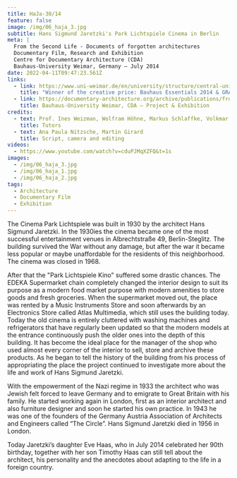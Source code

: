 ```yaml
---
title: HaJa-30/14
feature: false
image: /img/06_haja_3.jpg
subtitle: Hans Sigmund Jaretzki's Park Lichtspiele Cinema in Berlin
meta: |
  From the Second Life - Documents of forgotten architectures
  Documentary Film, Research and Exhibition
  Centre for Documentary Architecture (CDA)
  Bauhaus-University Weimar, Germany – July 2014
date: 2022-04-11T09:47:23.561Z
links:
  - link: https://www.uni-weimar.de/en/university/structure/central-university-facilities/university-communications/media-service/media-information/archive/titel/grafe-kreativ-preise-2014-verliehen/?no_cache=1&cHash=f1998cf1c5ef87c164682e526201d0ca
    title: "Winner of the creative price: Bauhaus Essentials 2014 & GRAFE"
  - link: https://documentary-architecture.org/archive/publications/from-the-second-life
    title: Bauhaus-University Weimar, CDA – Project & Exhibition
credits:
  - text: Prof. Ines Weizman, Wolfram Höhne, Markus Schlaffke, Volkmar Umlauft
    title: Tutors
  - text: Ana Paula Nitzsche, Martin Girard
    title: Script, camera and editing
videos:
  - https://www.youtube.com/watch?v=cduPJMqXZFQ&t=1s
images:
  - /img/06_haja_3.jpg
  - /img/06_haja_1.jpg
  - /img/06_haja_2.jpg
tags:
  - Architecture
  - Documentary Film
  - Exhibition
---
```

The Cinema Park Lichtspiele was built in 1930 by the architect Hans Sigmund Jaretzki. In the 1930ies the cinema became one of the most successful entertainment venues in Albrechtstraße 49, Berlin-Steglitz. The building survived the War without any damage, but after the war it became less popular or maybe unaffordable for the residents of this neighborhood. The cinema was closed in 1968.

After that the "Park Lichtspiele Kino" suffered some drastic chances. The EDEKA Supermarket chain completely changed the interior design to suit its purpose as a modern food market purpose with modern amenities to store goods and fresh groceries. When the supermarket moved out, the place was rented by a Music Instruments Store and soon afterwards by an Electronics Store called Atlas Multimedia, which still uses the building today. Today the old cinema is entirely cluttered with washing machines and refrigerators that have regularly been updated so that the modern models at the entrance continuously push the older ones into the depth of this building. It has become the ideal place for the manager of the shop who used almost every corner of the interior to sell, store and archive these products. As he began to tell the history of the building from his process of appropriating the place the project continued to investigate more about the life and work of Hans Sigmund Jaretzki.

With the empowerment of the Nazi regime in 1933 the architect who was Jewish felt forced to leave Germany and to emigrate to Great Britain with his family. He started working again in London, first as an interior architect and also furniture designer and soon he started his own practice. In 1943 he was one of the founders of the Germany Austria Association of Architects and Engineers called “The Circle”. Hans Sigmund Jaretzki died in 1956 in London.

Today Jaretzki’s daughter Eve Haas, who in July 2014 celebrated her 90th birthday, together with her son Timothy Haas can still tell about the architect, his personality and the anecdotes about adapting to the life in a foreign country.